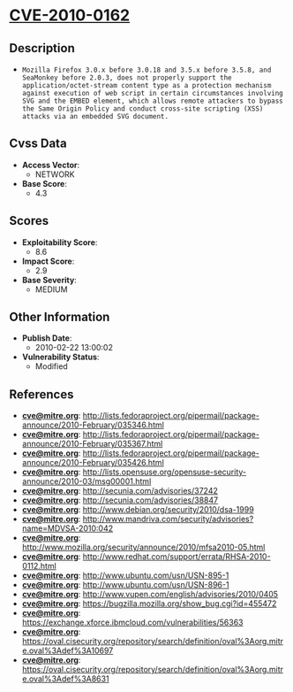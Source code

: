 
# [CVE-2010-0162](https://cve.mitre.org/cgi-bin/cvename.cgi?name=CVE-2010-0162)

## Description

- `Mozilla Firefox 3.0.x before 3.0.18 and 3.5.x before 3.5.8, and SeaMonkey before 2.0.3, does not properly support the application/octet-stream content type as a protection mechanism against execution of web script in certain circumstances involving SVG and the EMBED element, which allows remote attackers to bypass the Same Origin Policy and conduct cross-site scripting (XSS) attacks via an embedded SVG document.`

## Cvss Data

- **Access Vector**:
  - NETWORK
- **Base Score**:
  - 4.3

## Scores

- **Exploitability Score**:
  - 8.6
- **Impact Score**:
  - 2.9
- **Base Severity**:
  - MEDIUM

## Other Information

- **Publish Date**:
  - 2010-02-22 13:00:02
- **Vulnerability Status**:
  - Modified

## References

- **cve@mitre.org**: http://lists.fedoraproject.org/pipermail/package-announce/2010-February/035346.html
- **cve@mitre.org**: http://lists.fedoraproject.org/pipermail/package-announce/2010-February/035367.html
- **cve@mitre.org**: http://lists.fedoraproject.org/pipermail/package-announce/2010-February/035426.html
- **cve@mitre.org**: http://lists.opensuse.org/opensuse-security-announce/2010-03/msg00001.html
- **cve@mitre.org**: http://secunia.com/advisories/37242
- **cve@mitre.org**: http://secunia.com/advisories/38847
- **cve@mitre.org**: http://www.debian.org/security/2010/dsa-1999
- **cve@mitre.org**: http://www.mandriva.com/security/advisories?name=MDVSA-2010:042
- **cve@mitre.org**: http://www.mozilla.org/security/announce/2010/mfsa2010-05.html
- **cve@mitre.org**: http://www.redhat.com/support/errata/RHSA-2010-0112.html
- **cve@mitre.org**: http://www.ubuntu.com/usn/USN-895-1
- **cve@mitre.org**: http://www.ubuntu.com/usn/USN-896-1
- **cve@mitre.org**: http://www.vupen.com/english/advisories/2010/0405
- **cve@mitre.org**: https://bugzilla.mozilla.org/show_bug.cgi?id=455472
- **cve@mitre.org**: https://exchange.xforce.ibmcloud.com/vulnerabilities/56363
- **cve@mitre.org**: https://oval.cisecurity.org/repository/search/definition/oval%3Aorg.mitre.oval%3Adef%3A10697
- **cve@mitre.org**: https://oval.cisecurity.org/repository/search/definition/oval%3Aorg.mitre.oval%3Adef%3A8631
